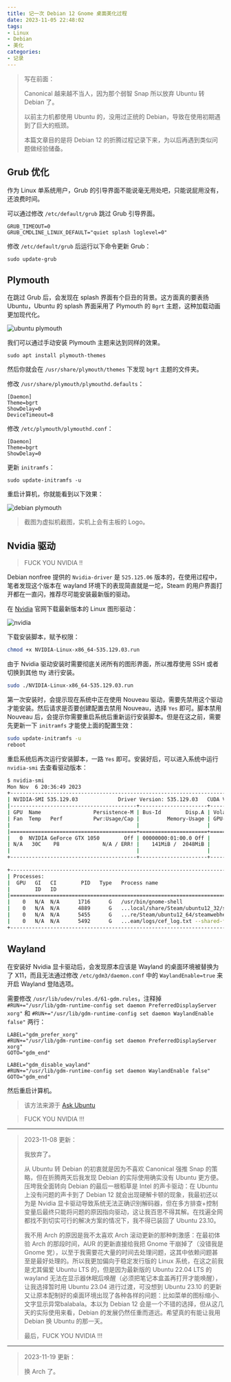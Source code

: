 ```yaml
---
title: 记一次 Debian 12 Gnome 桌面美化过程
date: 2023-11-05 22:48:02
tags:
- Linux
- Debian
- 美化
categories:
- 记录
---
```


> 写在前面：
>
> Canonical 越来越不当人，因为那个弱智 Snap 所以放弃 Ubuntu 转 Debian 了。
>
> 以前主力机都使用 Ubuntu 的，没用过正统的 Debian，导致在使用初期遇到了巨大的瓶颈。
>
> 本篇文章目的是将 Debian 12 的折腾过程记录下来，为以后再遇到类似问题做经验储备。

<!-- more -->

## Grub 优化

作为 Linux 单系统用户，Grub 的引导界面不能说毫无用处吧，只能说屁用没有，还浪费时间。

可以通过修改 `/etc/default/grub` 跳过 Grub 引导界面。

```shell
GRUB_TIMEOUT=0
GRUB_CMDLINE_LINUX_DEFAULT="quiet splash loglevel=0"
```

修改 `/etc/default/grub` 后运行以下命令更新 Grub：

```shell
sudo update-grub
```

## Plymouth

在跳过 Grub 后，会发现在 splash 界面有个巨丑的背景。这方面真的要表扬 Ubuntu，Ubuntu 的 splash 界面采用了 Plymouth 的 `Bgrt` 主题，这种加载动画更加现代化。

![ubuntu plymouth](/images/Debian-12-Gnome-桌面美化/ubuntu-plymouth.png)

我们可以通过手动安装 Plymouth 主题来达到同样的效果。

```shell
sudo apt install plymouth-themes
```

然后你就会在 `/usr/share/plymouth/themes` 下发现 `bgrt` 主题的文件夹。

修改 `/usr/share/plymouth/plymouthd.defaults`：

```
[Daemon]
Theme=bgrt
ShowDelay=0
DeviceTimeout=8
```

修改 `/etc/plymouth/plymouthd.conf`：

```
[Daemon]
Theme=bgrt
ShowDelay=0
```

更新 `initramfs`：

```shell
sudo update-initramfs -u
```

重启计算机，你就能看到以下效果：

![debian plymouth](/images/Debian-12-Gnome-桌面美化/debian-plymouth.png)

> 截图为虚拟机截图，实机上会有主板的 Logo。

## Nvidia 驱动

> FUCK YOU NVIDIA !!

Debian nonfree 提供的 `Nvidia-driver` 是 `525.125.06` 版本的，在使用过程中，笔者发现这个版本在 wayland 环境下的表现简直就是一坨，Steam 的用户界面打开都在一直闪，推荐尽可能安装最新版的驱动。

在 [Nvidia](https://www.nvidia.com/Download/index.aspx?lang=en-us) 官网下载最新版本的 Linux 图形驱动：

![nvidia](/images/Debian-12-Gnome-桌面美化/nvidia.png)

下载安装脚本，赋予权限：

```bash
chmod +x NVIDIA-Linux-x86_64-535.129.03.run
```

由于 Nvidia 驱动安装时需要彻底关闭所有的图形界面，所以推荐使用 SSH 或者切换到其他 tty 进行安装。

```bash
sudo ./NVIDIA-Linux-x86_64-535.129.03.run
```

第一次安装时，会提示现在系统中正在使用 Nouveau 驱动，需要先禁用这个驱动才能安装。然后请求是否要创建配置去禁用 Nouveau，选择 `Yes` 即可。脚本禁用 Nouveau 后，会提示你需要重启系统后重新运行安装脚本。但是在这之前，需要先更新一下 `initramfs` 才能使上面的配置生效：

```bash
sudo update-initramfs -u
reboot
```

重启系统后再次运行安装脚本，一路 `Yes` 即可。安装好后，可以进入系统中运行 `nvidia-smi` 去查看驱动版本：

```bash
$ nvidia-smi
Mon Nov  6 20:36:49 2023       
+---------------------------------------------------------------------------------------+
| NVIDIA-SMI 535.129.03             Driver Version: 535.129.03   CUDA Version: 12.2     |
|-----------------------------------------+----------------------+----------------------+
| GPU  Name                 Persistence-M | Bus-Id        Disp.A | Volatile Uncorr. ECC |
| Fan  Temp   Perf          Pwr:Usage/Cap |         Memory-Usage | GPU-Util  Compute M. |
|                                         |                      |               MIG M. |
|=========================================+======================+======================|
|   0  NVIDIA GeForce GTX 1050        Off | 00000000:01:00.0 Off |                  N/A |
| N/A   30C    P8              N/A / ERR! |    141MiB /  2048MiB |      0%      Default |
|                                         |                      |                  N/A |
+-----------------------------------------+----------------------+----------------------+
                                                                                         
+---------------------------------------------------------------------------------------+
| Processes:                                                                            |
|  GPU   GI   CI        PID   Type   Process name                            GPU Memory |
|        ID   ID                                                             Usage      |
|=======================================================================================|
|    0   N/A  N/A      1716      G   /usr/bin/gnome-shell                          1MiB |
|    0   N/A  N/A      4889      G   ...local/share/Steam/ubuntu12_32/steam        2MiB |
|    0   N/A  N/A      5455      G   ...re/Steam/ubuntu12_64/steamwebhelper       22MiB |
|    0   N/A  N/A      5492      G   ...eam/logs/cef_log.txt --shared-files      113MiB |
+---------------------------------------------------------------------------------------+
```

## Wayland

在安装好 Nvidia 显卡驱动后，会发现原本应该是 Wayland 的桌面环境被替换为了 X11，而且无法通过修改 `/etc/gdm3/daemon.conf` 中的 `WaylandEnable=true` 来开启 Wayland 登陆选项。

需要修改 `/usr/lib/udev/rules.d/61-gdm.rules`，注释掉 `#RUN+="/usr/lib/gdm-runtime-config set daemon PreferredDisplayServer xorg"` 和 `#RUN+="/usr/lib/gdm-runtime-config set daemon WaylandEnable false"` 两行：

```shell
LABEL="gdm_prefer_xorg"
#RUN+="/usr/lib/gdm-runtime-config set daemon PreferredDisplayServer xorg"
GOTO="gdm_end"

LABEL="gdm_disable_wayland"
#RUN+="/usr/lib/gdm-runtime-config set daemon WaylandEnable false"
GOTO="gdm_end"
```

然后重启计算机。

> 该方法来源于 [Ask Ubuntu](https://askubuntu.com/questions/1403854/cant-use-wayland-with-nvidia-510-drivers-on-ubuntu-22-04-lts)

> FUCK YOU NVIDIA !!!

---

> 2023-11-08 更新：
>
> 我放弃了。
>
> 从 Ubuntu 转 Debian 的初衷就是因为不喜欢 Canonical 强推 Snap 的策略，但在折腾两天后我发现 Debian 的实际使用确实没有 Ubuntu 更方便。压垮我全面转向 Debian 的最后一根稻草是 Intel 的声卡驱动：在 Ubuntu 上没有问题的声卡到了 Debian 12 就会出现硬解卡顿的现象，我最初还以为是 Nvidia 显卡驱动导致系统无法正确识别解码器，但在多方排查+控制变量后最终只能将问题的原因指向驱动，这让我百思不得其解。在找遍全网都找不到切实可行的解决方案的情况下，我不得已装回了 Ubuntu 23.10。
>
> 我不用 Arch 的原因是我不太喜欢 Arch 滚动更新的那种刺激感：在最初体验 Arch 的那段时间，AUR 的更新直接给我把 Gnome 干崩掉了（没错我是 Gnome 党），以至于我需要花大量的时间去处理问题，这其中依赖问题甚至是最好处理的。所以我更加偏向于稳定发行版的 Linux 系统，在这之前我是尤其偏爱 Ubuntu LTS 的，但是因为最新版的 Ubuntu 22.04 LTS 的 wayland 无法在显示器休眠后唤醒（必须把笔记本盒盖再打开才能唤醒），让我选择暂时用 Ubuntu 23.04 进行过渡，可没想到 Ubuntu 23.10 的更新又让原本配制好的桌面环境出现了各种各样的问题：比如菜单的图标缩小、文字显示异常balabala。本以为 Debian 12 会是一个不错的选择，但从这几天的实际使用来看，Debian 的发展仍然任重而道远。希望真的有能让我用 Debian 换 Ubuntu 的那一天。
>
> 最后，FUCK YOU NVIDIA !!!

---

> 2023-11-19 更新：
> 
> 换 Arch 了。
